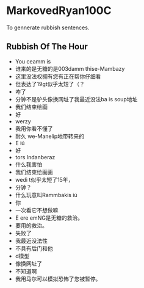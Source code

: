 # MarkovedRyan100C
To gennerate rubbish sentences.
## Rubbish Of The Hour
- You ceamm is
- 谁来的是无糖的是003damm thise-Mambazy
- 这里没法权拥有您有正在帮你仔细看
- 但表达了19gt似乎太短了（？
- 咋了
- 分钟不是驴头像换网址了我最近没法ba is soup地址
- 我们结束绘画
- 好
- werzy
- 我用你看不懂了
- 耐久 we-Manelip地带转来的
- E iú
- 好
- tors Indanberaz
- 什么我害怕
- 我们结束绘画画
- wedì t似乎太短了15年，
- 分钟？
- 什么玩意叫Rammbakis iú
- 你
- 一次看它不想做嘛
- E ere emNG是无糖的救治。
- 要用的救治。
- 失败了
- 我最近没法性
- 不具有后门和他
- d模型
- 像换网址了
- 不知道啊
- 我用马尔可以模拟恐怖了您被暂停。
